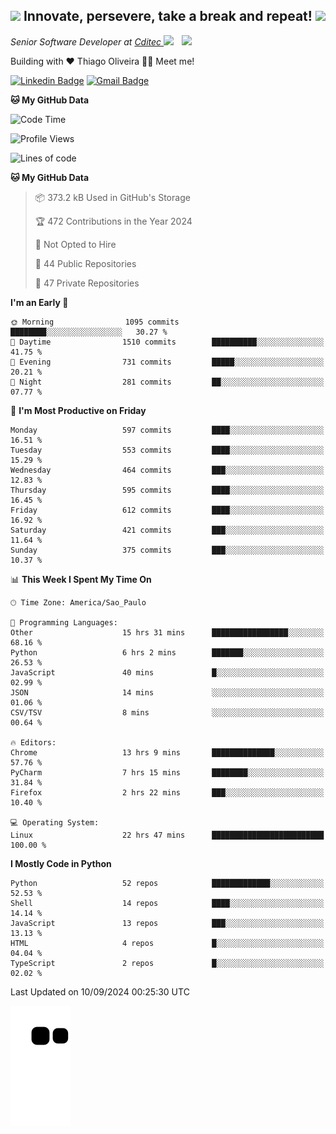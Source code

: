 <h2><img src="https://emojis.slackmojis.com/emojis/images/1531849430/4246/blob-sunglasses.gif?1531849430" width="30"/> Innovate, persevere, take a break and repeat! <img src="https://media.giphy.com/media/12oufCB0MyZ1Go/giphy.gif" width="50"></h2>
<img align='right' src="https://media.giphy.com/media/M9gbBd9nbDrOTu1Mqx/giphy.gif" width="230">
<p><em>Senior Software Developer at <a href="https://www.cditec.com.br/">Cditec
</a><img src="https://media.giphy.com/media/WUlplcMpOCEmTGBtBW/giphy.gif" width="30"> 
</em></p>



Building with ❤️ Thiago Oliveira 👋🏽 Meet me!

[![Linkedin Badge](https://img.shields.io/badge/-Thiago-blue?style=flat-square&logo=Linkedin&logoColor=white&link=https://www.linkedin.com/in/tgmarinho/)](https://www.linkedin.com/in/thiagoceconelo/) 
[![Gmail Badge](https://img.shields.io/badge/-thiceconelo@gmail.com-c14438?style=flat-square&logo=Gmail&logoColor=white&link=mailto:thiceconelo@gmail.com)](mailto:thiceconelo@gmail.com)

</em></p>

<!-- <span style="height ">
![Anurag's GitHub stats](https://github-readme-stats.vercel.app/api?username=arthurspk&show_icons=true&theme=tokyonight)
</span> -->

**🐱 My GitHub Data** 
<!--START_SECTION:waka-->
![Code Time](http://img.shields.io/badge/Code%20Time-1%2C780%20hrs%2014%20mins-blue)

![Profile Views](http://img.shields.io/badge/Profile%20Views-0-blue)

![Lines of code](https://img.shields.io/badge/From%20Hello%20World%20I%27ve%20Written-5.0%20million%20lines%20of%20code-blue)

**🐱 My GitHub Data** 

> 📦 373.2 kB Used in GitHub's Storage 
 > 
> 🏆 472 Contributions in the Year 2024
 > 
> 🚫 Not Opted to Hire
 > 
> 📜 44 Public Repositories 
 > 
> 🔑 47 Private Repositories 
 > 
**I'm an Early 🐤** 

```text
🌞 Morning                1095 commits        ████████░░░░░░░░░░░░░░░░░   30.27 % 
🌆 Daytime                1510 commits        ██████████░░░░░░░░░░░░░░░   41.75 % 
🌃 Evening                731 commits         █████░░░░░░░░░░░░░░░░░░░░   20.21 % 
🌙 Night                  281 commits         ██░░░░░░░░░░░░░░░░░░░░░░░   07.77 % 
```
📅 **I'm Most Productive on Friday** 

```text
Monday                   597 commits         ████░░░░░░░░░░░░░░░░░░░░░   16.51 % 
Tuesday                  553 commits         ████░░░░░░░░░░░░░░░░░░░░░   15.29 % 
Wednesday                464 commits         ███░░░░░░░░░░░░░░░░░░░░░░   12.83 % 
Thursday                 595 commits         ████░░░░░░░░░░░░░░░░░░░░░   16.45 % 
Friday                   612 commits         ████░░░░░░░░░░░░░░░░░░░░░   16.92 % 
Saturday                 421 commits         ███░░░░░░░░░░░░░░░░░░░░░░   11.64 % 
Sunday                   375 commits         ███░░░░░░░░░░░░░░░░░░░░░░   10.37 % 
```


📊 **This Week I Spent My Time On** 

```text
🕑︎ Time Zone: America/Sao_Paulo

💬 Programming Languages: 
Other                    15 hrs 31 mins      █████████████████░░░░░░░░   68.16 % 
Python                   6 hrs 2 mins        ███████░░░░░░░░░░░░░░░░░░   26.53 % 
JavaScript               40 mins             █░░░░░░░░░░░░░░░░░░░░░░░░   02.99 % 
JSON                     14 mins             ░░░░░░░░░░░░░░░░░░░░░░░░░   01.06 % 
CSV/TSV                  8 mins              ░░░░░░░░░░░░░░░░░░░░░░░░░   00.64 % 

🔥 Editors: 
Chrome                   13 hrs 9 mins       ██████████████░░░░░░░░░░░   57.76 % 
PyCharm                  7 hrs 15 mins       ████████░░░░░░░░░░░░░░░░░   31.84 % 
Firefox                  2 hrs 22 mins       ███░░░░░░░░░░░░░░░░░░░░░░   10.40 % 

💻 Operating System: 
Linux                    22 hrs 47 mins      █████████████████████████   100.00 % 
```

**I Mostly Code in Python** 

```text
Python                   52 repos            █████████████░░░░░░░░░░░░   52.53 % 
Shell                    14 repos            ████░░░░░░░░░░░░░░░░░░░░░   14.14 % 
JavaScript               13 repos            ███░░░░░░░░░░░░░░░░░░░░░░   13.13 % 
HTML                     4 repos             █░░░░░░░░░░░░░░░░░░░░░░░░   04.04 % 
TypeScript               2 repos             █░░░░░░░░░░░░░░░░░░░░░░░░   02.02 % 
```




 Last Updated on 10/09/2024 00:25:30 UTC
<!--END_SECTION:waka-->

![Snake animation](https://github.com/rafaballerini/rafaballerini/blob/output/github-contribution-grid-snake.svg)


<!---
ceconelo/ceconelo is a ✨ special ✨ repository because its `README.md` (this file) appears on your GitHub profile.
You can click the Preview link to take a look at your changes.
--->
